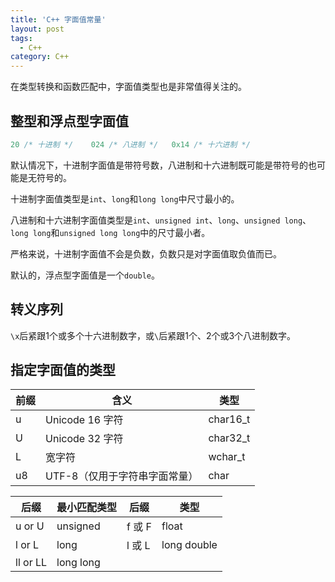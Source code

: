 ```yaml
---
title: 'C++ 字面值常量'
layout: post
tags:
  - C++
category: C++
---
```

在类型转换和函数匹配中，字面值类型也是非常值得关注的。

<!--more-->

## 整型和浮点型字面值

```c++
20 /* 十进制 */	024 /* 八进制 */	0x14 /* 十六进制 */
```

默认情况下，十进制字面值是带符号数，八进制和十六进制既可能是带符号的也可能是无符号的。

十进制字面值类型是`int`、`long`和`long long`中尺寸最小的。

八进制和十六进制字面值类型是`int`、`unsigned int`、`long`、`unsigned long`、`long long`和`unsigned long long`中的尺寸最小者。

严格来说，十进制字面值不会是负数，负数只是对字面值取负值而已。

默认的，浮点型字面值是一个`double`。

## 转义序列

`\x`后紧跟1个或多个十六进制数字，或`\`后紧跟1个、2个或3个八进制数字。

## 指定字面值的类型

|前缀|含义|类型|
|---|---|---|
|u|Unicode 16 字符|char16_t|
|U|Unicode 32 字符|char32_t|
|L|宽字符|wchar_t|
|u8|UTF-8（仅用于字符串字面常量）|char|

|后缀|最小匹配类型|后缀|类型|
|---|---|---|---|
|u or U|unsigned|f 或 F|float|
|l or L|long|l 或 L|long double|
|ll or LL|long long|

